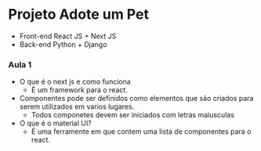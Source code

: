 # Projeto Adote um Pet 

- Front-end 
    React JS + Next JS
- Back-end 
    Python + Django  

### Aula 1
- O que é o next js e como funciona
    - É um framework para o react.
- Componentes pode ser definidos como elementos que são criados para serem utilizados em varios lugares.
    - Todos componetes devem ser iniciados com letras maiusculas
- O que é o material UI?
    - É uma ferramente em que contem uma lista de componentes para o react. 